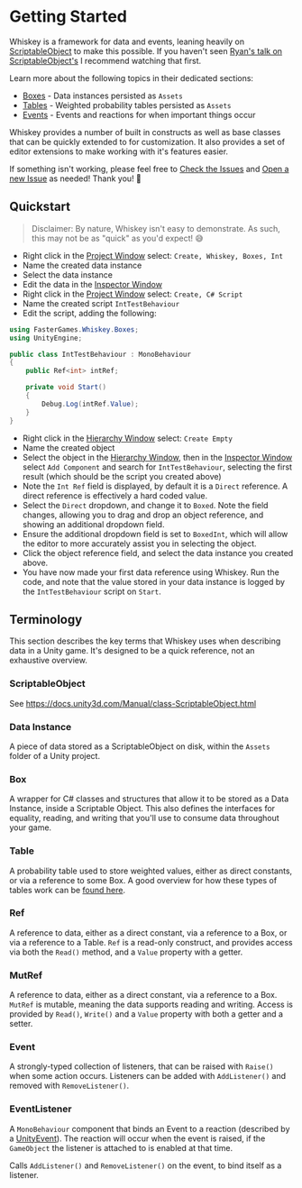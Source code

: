 # Getting Started

Whiskey is a framework for data and events, leaning heavily on [ScriptableObject](https://docs.unity3d.com/Manual/class-ScriptableObject.html) to make this possible. If you haven't seen [Ryan's talk on ScriptableObject's](https://www.youtube.com/watch?v=raQ3iHhE_Kk) I recommend watching that first.

Learn more about the following topics in their dedicated sections:

- [Boxes](./boxes.md) - Data instances persisted as `Assets`
- [Tables](./tables.md) - Weighted probability tables persisted as `Assets`
- [Events](./events.md) - Events and reactions for when important things occur

Whiskey provides a number of built in constructs as well as base classes that can be quickly extended to for customization. It also provides a set of editor extensions to make working with it's features easier.

If something isn't working, please feel free to [Check the Issues](https://github.com/faster-games/whiskey/issues) and [Open a new Issue](https://github.com/faster-games/whiskey/issues/new) as needed! Thank you! 🙏

## Quickstart

> Disclaimer: By nature, Whiskey isn't easy to demonstrate. As such, this may not be as "quick" as you'd expect! 😅

- Right click in the [Project Window](https://docs.unity3d.com/Manual/ProjectView.html) select: `Create, Whiskey, Boxes, Int`
- Name the created data instance
- Select the data instance
- Edit the data in the [Inspector Window](https://docs.unity3d.com/Manual/UsingTheInspector.html)
- Right click in the [Project Window](https://docs.unity3d.com/Manual/ProjectView.html) select: `Create, C# Script`
- Name the created script `IntTestBehaviour`
- Edit the script, adding the following:
```cs
using FasterGames.Whiskey.Boxes;
using UnityEngine;

public class IntTestBehaviour : MonoBehaviour
{
    public Ref<int> intRef;

    private void Start()
    {
        Debug.Log(intRef.Value);
    }
}
```
- Right click in the [Hierarchy Window](https://docs.unity3d.com/Manual/Hierarchy.html) select: `Create Empty`
- Name the created object
- Select the object in the [Hierarchy Window](https://docs.unity3d.com/Manual/Hierarchy.html), then in the [Inspector Window](https://docs.unity3d.com/Manual/UsingTheInspector.html) select `Add Component` and search for `IntTestBehaviour`, selecting the first result (which should be the script you created above)
- Note the `Int Ref` field is displayed, by default it is a `Direct` reference. A direct reference is effectively a hard coded value.
- Select the `Direct` dropdown, and change it to `Boxed`. Note the field changes, allowing you to drag and drop an object reference, and showing an additional dropdown field.
- Ensure the additional dropdown field is set to `BoxedInt`, which will allow the editor to more accurately assist you in selecting the object.
- Click the object reference field, and select the data instance you created above.
- You have now made your first data reference using Whiskey. Run the code, and note that the value stored in your data instance is logged by the `IntTestBehaviour` script on `Start`.

## Terminology

This section describes the key terms that Whiskey uses when describing data in a Unity game. It's designed to be a quick reference, not an exhaustive overview.

### ScriptableObject

See https://docs.unity3d.com/Manual/class-ScriptableObject.html

### Data Instance

A piece of data stored as a ScriptableObject on disk, within the `Assets` folder of a Unity project.

### Box

A wrapper for C# classes and structures that allow it to be stored as a Data Instance, inside a Scriptable Object. This also defines the interfaces for equality, reading, and writing that you'll use to consume data throughout your game.

### Table

A probability table used to store weighted values, either as direct constants, or via a reference to some Box. A good overview for how these types of tables work can be [found here](https://lostgarden.home.blog/2014/12/08/loot-drop-tables/).

### Ref

A reference to data, either as a direct constant, via a reference to a Box, or via a reference to a Table. `Ref` is a read-only construct, and provides access via both the `Read()` method, and a `Value` property with a getter.

### MutRef

A reference to data, either as a direct constant, via a reference to a Box. `MutRef` is mutable, meaning the data supports reading and writing. Access is provided by `Read()`, `Write()` and a `Value` property with both a getter and a setter.

### Event

A strongly-typed collection of listeners, that can be raised with `Raise()` when some action occurs. Listeners can be added with `AddListener()` and removed with `RemoveListener()`.

### EventListener

A `MonoBehaviour` component that binds an Event to a reaction (described by a [UnityEvent](https://docs.unity3d.com/Manual/UnityEvents.html)). The reaction will occur when the event is raised, if the `GameObject` the listener is attached to is enabled at that time.

Calls `AddListener()` and `RemoveListener()` on the event, to bind itself as a listener.
